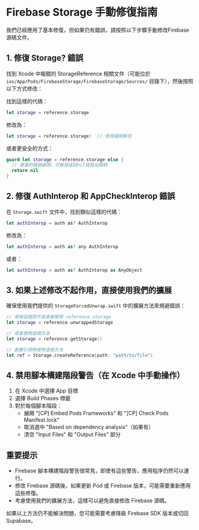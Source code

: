 # Firebase Storage 手動修復指南

我們已經應用了基本修復，但如果仍有錯誤，請按照以下步驟手動修改Firebase源碼文件。

## 1. 修復 Storage? 錯誤

找到 Xcode 中報錯的 StorageReference 相關文件（可能位於 `ios/App/Pods/FirebaseStorage/FirebaseStorage/Sources/` 目錄下），然後按照以下方式修改：

找到這樣的代碼：

```swift
let storage = reference.storage
```

修改為：

```swift
let storage = reference.storage!  // 使用強制解包
```

或者更安全的方式：

```swift
guard let storage = reference.storage else {
  // 適當的錯誤處理，可能是返回nil或拋出錯誤
  return nil
}
```

## 2. 修復 AuthInterop 和 AppCheckInterop 錯誤

在 `Storage.swift` 文件中，找到類似這樣的代碼：

```swift
let authInterop = auth as? AuthInterop
```

修改為：

```swift
let authInterop = auth as? any AuthInterop
```

或者：

```swift
let authInterop = auth as? AuthInterop as AnyObject
```

## 3. 如果上述修改不起作用，直接使用我們的擴展

確保使用我們提供的 `StorageForcedUnwrap.swift` 中的擴展方法來規避錯誤：

```swift
// 使用這個而不是直接使用 reference.storage
let storage = reference.unwrappedStorage

// 或者使用這個方法
let storage = reference.getStorage()

// 創建引用時使用這個方法
let ref = Storage.createReference(path: "path/to/file")
```

## 4. 禁用腳本構建階段警告（在 Xcode 中手動操作）

1. 在 Xcode 中選擇 App 目標
2. 選擇 Build Phases 標籤
3. 對於每個腳本階段：
   - 展開 "[CP] Embed Pods Frameworks" 和 "[CP] Check Pods Manifest.lock"
   - 取消選中 "Based on dependency analysis"（如果有）
   - 清空 "Input Files" 和 "Output Files" 部分

## 重要提示

- Firebase 腳本構建階段警告很常見，即使有這些警告，應用程序仍然可以運行。
- 修改 Firebase 源碼後，如果更新 Pod 或 Firebase 版本，可能需要重新應用這些修復。
- 考慮使用我們的擴展方法，這樣可以避免直接修改 Firebase 源碼。

如果以上方法仍不能解決問題，您可能需要考慮降級 Firebase SDK 版本或切回 Supabase。 